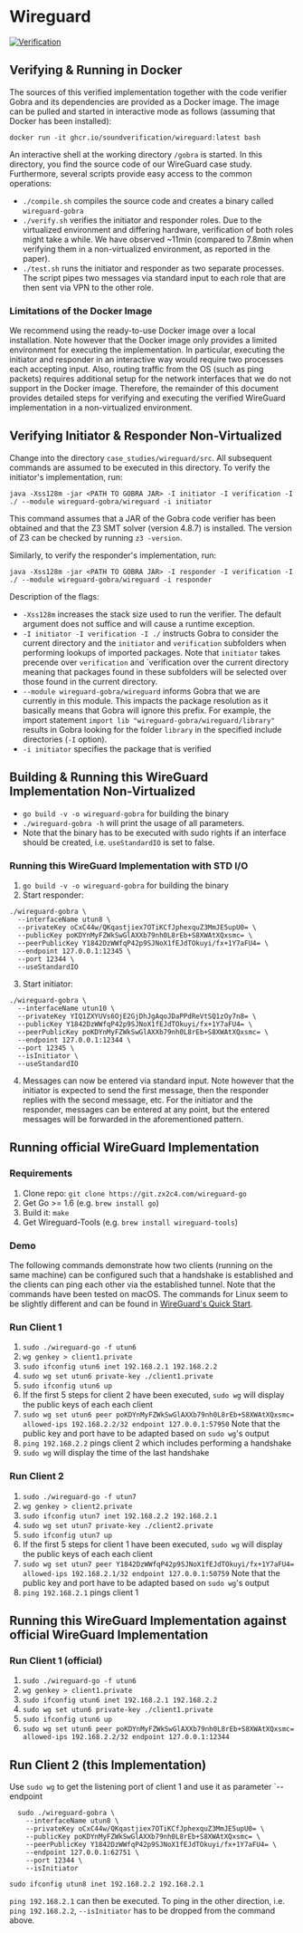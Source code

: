 # Wireguard
[![Verification](https://github.com/soundverification/wireguard/actions/workflows/workflow.yml/badge.svg)](https://github.com/soundverification/wireguard/actions/workflows/workflow.yml)

## Verifying & Running in Docker
The sources of this verified implementation together with the code verifier Gobra and its dependencies are provided as a Docker image.
The image can be pulled and started in interactive mode as follows (assuming that Docker has been installed):
```
docker run -it ghcr.io/soundverification/wireguard:latest bash
```
An interactive shell at the working directory `/gobra` is started.
In this directory, you find the source code of our WireGuard case study.
Furthermore, several scripts provide easy access to the common operations:
- `./compile.sh` compiles the source code and creates a binary called `wireguard-gobra`
- `./verify.sh` verifies the initiator and responder roles. Due to the virtualized environment and differing hardware, verification of both roles might take a while. We have observed ~11min (compared to 7.8min when verifying them in a non-virtualized environment, as reported in the paper).
- `./test.sh` runs the initiator and responder as two separate processes. The script pipes two messages via standard input to each role that are then sent via VPN to the other role.

### Limitations of the Docker Image
We recommend using the ready-to-use Docker image over a local installation.
Note however that the Docker image only provides a limited environment for executing the implementation.
In particular, executing the initiator and responder in an interactive way would require two processes each accepting input.
Also, routing traffic from the OS (such as ping packets) requires additional setup for the network interfaces that we do not support in the Docker image.
Therefore, the remainder of this document provides detailed steps for verifying and executing the verified WireGuard implementation in a non-virtualized environment.


## Verifying Initiator & Responder Non-Virtualized
Change into the directory `case_studies/wireguard/src`. All subsequent commands are assumed to be executed in this directory.
To verify the initiator's implementation, run:
```
java -Xss128m -jar <PATH TO GOBRA JAR> -I initiator -I verification -I ./ --module wireguard-gobra/wireguard -i initiator
```
This command assumes that a JAR of the Gobra code verifier has been obtained and that the Z3 SMT solver (version 4.8.7) is installed.
The version of Z3 can be checked by running `z3 -version`.

Similarly, to verify the responder's implementation, run:
```
java -Xss128m -jar <PATH TO GOBRA JAR> -I responder -I verification -I ./ --module wireguard-gobra/wireguard -i responder
```

Description of the flags:
- `-Xss128m` increases the stack size used to run the verifier. The default argument does not suffice and will cause a runtime exception.
- `-I initiator -I verification -I ./` instructs Gobra to consider the current directory and the `initiator` and `verification` subfolders when performing lookups of imported packages. Note that `initiator` takes precende over `verification` and `verification over the current directory meaning that packages found in these subfolders will be selected over those found in the current directory.
- `--module wireguard-gobra/wireguard` informs Gobra that we are currently in this module. This impacts the package resolution as it basically means that Gobra will ignore this prefix. For example, the import statement `import lib "wireguard-gobra/wireguard/library"` results in Gobra looking for the folder `library` in the specified include directories (`-I` option).
- `-i initiator` specifies the package that is verified


## Building & Running this WireGuard Implementation Non-Virtualized
- `go build -v -o wireguard-gobra` for building the binary
- `./wireguard-gobra -h` will print the usage of all parameters.
- Note that the binary has to be executed with sudo rights if an interface should be created, i.e. `useStandardIO` is set to false.

### Running this WireGuard Implementation with STD I/O
1. `go build -v -o wireguard-gobra` for building the binary
2. Start responder:
  ```
  ./wireguard-gobra \
    --interfaceName utun8 \
    --privateKey oCxC44w/QKqastjiex7OTiKCfJphexquZ3MmJE5upU0= \
    --publicKey poKDYnMyFZWkSwGlAXXb79nh0L8rEb+S8XWAtXQxsmc= \
    --peerPublicKey Y1842DzWWfqP42p9SJNoX1fEJdTOkuyi/fx+1Y7aFU4= \
    --endpoint 127.0.0.1:12345 \
    --port 12344 \
    --useStandardIO
  ```
3. Start initiator:
  ```
  ./wireguard-gobra \
    --interfaceName utun10 \
    --privateKey YIQ1ZXYUVs6OjE2GjDhJgAqoJDaPPdReVtSQ1zOy7n8= \
    --publicKey Y1842DzWWfqP42p9SJNoX1fEJdTOkuyi/fx+1Y7aFU4= \
    --peerPublicKey poKDYnMyFZWkSwGlAXXb79nh0L8rEb+S8XWAtXQxsmc= \
    --endpoint 127.0.0.1:12344 \
    --port 12345 \
    --isInitiator \
    --useStandardIO
  ```
4. Messages can now be entered via standard input. Note however that the initiator is expected to send the first message, then the responder replies with the second message, etc. For the initiator and the responder, messages can be entered at any point, but the entered messages will be forwarded in the aforementioned pattern.


## Running official WireGuard Implementation
### Requirements
1. Clone repo: `git clone https://git.zx2c4.com/wireguard-go`
2. Get Go >= 1.6 (e.g. `brew install go`)
3. Build it: `make`
4. Get Wireguard-Tools (e.g. `brew install wireguard-tools`)

### Demo
The following commands demonstrate how two clients (running on the same machine) can be configured such that a handshake is established and the clients can ping each other via the established tunnel.
Note that the commands have been tested on macOS. The commands for Linux seem to be slightly different and can be found in [WireGuard's Quick Start](https://www.wireguard.com/quickstart/).

### Run Client 1
1. `sudo ./wireguard-go -f utun6`
2. `wg genkey > client1.private`
3. `sudo ifconfig utun6 inet 192.168.2.1 192.168.2.2`
4. `sudo wg set utun6 private-key ./client1.private`
5. `sudo ifconfig utun6 up`
6. If the first 5 steps for client 2 have been executed, `sudo wg` will display the public keys of each each client
7. `sudo wg set utun6 peer poKDYnMyFZWkSwGlAXXb79nh0L8rEb+S8XWAtXQxsmc= allowed-ips 192.168.2.2/32 endpoint 127.0.0.1:57950` Note that the public key and port have to be adapted based on `sudo wg`'s output
8. `ping 192.168.2.2` pings client 2 which includes performing a handshake
9. `sudo wg` will display the time of the last handshake

### Run Client 2
1. `sudo ./wireguard-go -f utun7`
2. `wg genkey > client2.private`
3. `sudo ifconfig utun7 inet 192.168.2.2 192.168.2.1`
4. `sudo wg set utun7 private-key ./client2.private`
5. `sudo ifconfig utun7 up`
6. If the first 5 steps for client 1 have been executed, `sudo wg` will display the public keys of each each client
7. `sudo wg set utun7 peer Y1842DzWWfqP42p9SJNoX1fEJdTOkuyi/fx+1Y7aFU4= allowed-ips 192.168.2.1/32 endpoint 127.0.0.1:50759` Note that the public key and port have to be adapted based on `sudo wg`'s output
8. `ping 192.168.2.1` pings client 1


## Running this WireGuard Implementation against official WireGuard Implementation
### Run Client 1 (official)
1. `sudo ./wireguard-go -f utun6`
2. `wg genkey > client1.private`
3. `sudo ifconfig utun6 inet 192.168.2.1 192.168.2.2`
4. `sudo wg set utun6 private-key ./client1.private`
5. `sudo ifconfig utun6 up`
6. `sudo wg set utun6 peer poKDYnMyFZWkSwGlAXXb79nh0L8rEb+S8XWAtXQxsmc= allowed-ips 192.168.2.2/32 endpoint 127.0.0.1:12344`

## Run Client 2 (this Implementation)
Use `sudo wg` to get the listening port of client 1 and use it as parameter `--endpoint
```
  sudo ./wireguard-gobra \
    --interfaceName utun8 \
    --privateKey oCxC44w/QKqastjiex7OTiKCfJphexquZ3MmJE5upU0= \
    --publicKey poKDYnMyFZWkSwGlAXXb79nh0L8rEb+S8XWAtXQxsmc= \
    --peerPublicKey Y1842DzWWfqP42p9SJNoX1fEJdTOkuyi/fx+1Y7aFU4= \
    --endpoint 127.0.0.1:62751 \
    --port 12344 \
    --isInitiator
  ```
`sudo ifconfig utun8 inet 192.168.2.2 192.168.2.1`

`ping 192.168.2.1` can then be executed. To ping in the other direction, i.e. `ping 192.168.2.2`, `--isInitiator` has to be dropped from the command above.
